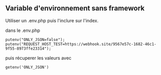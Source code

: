 ## Variable d'environnement sans framework

Utiliser un .env.php puis l'inclure sur l'index.

dans le .env.php


    putenv("ONLY_JSON=false");
    putenv("REQUEST_HOST_TEST=https://webhook.site/9567e57c-1682-46c1-9f55-8973ffe23314");

puis récuperer les valeurs avec

    getenv('ONLY_JSON')
